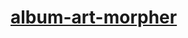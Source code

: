 [album-art-morpher](https://dirkarnez.github.io/album-art-morpher/)
===================================================================

